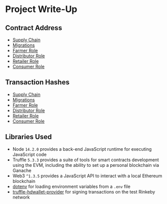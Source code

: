# Project Write-Up

## Contract Address

- [Supply Chain](https://rinkeby.etherscan.io/address/0x17675A8b5A6ab73872D961A3EC8563058C82D688#code)
- [Migrations](https://rinkeby.etherscan.io/address/0xA2f92D983b70247B6A22F15AeA9C8B8f842047B5#code)
- [Farmer Role](https://rinkeby.etherscan.io/address/0x3aBA166ed7E7b70B5a06A191745919a056E8ddfA#code)
- [Distributor Role](https://rinkeby.etherscan.io/address/0xcA09B83A61F985D4ba3B867C0B5299045183d75a#code)
- [Retailer Role](https://rinkeby.etherscan.io/address/0xb50427A1ef35FCcD5e59588204450B86751CC6b7#code)
- [Consumer Role](https://rinkeby.etherscan.io/address/0xd405fA37a672779Fd4f63c789693692836788F61#code)

## Transaction Hashes

- [Supply Chain](https://rinkeby.etherscan.io/tx/0x0bbf652a5256efc3d69749471eac5ff353c5ee95aaad6db3b3875e952e4e1301)
- [Migrations](https://rinkeby.etherscan.io/tx/0xe036e499bd22cd322900e76963c25fb03c78c37a8512c2f2bbe49067cee928c2)
- [Farmer Role](https://rinkeby.etherscan.io/tx/0x197849c838ba99e794135ae005204028120a4f3f034ad7302af7151ecfa9a7a9)
- [Distributor Role](https://rinkeby.etherscan.io/tx/0x2b183780205ffbaaafccd45220f8d8d405066e79a8e27d7236903bc65adaee0f)
- [Retailer Role](https://rinkeby.etherscan.io/tx/0x7177fab5e24263e342fc976a5278faeeef3769329085a070249e2aab4e104a60)
- [Consumer Role](https://rinkeby.etherscan.io/tx/0x0519f1e2488732f51d4bfd625e6eca287738caf86f5cdab38d0eabad4541f04c)

## Libraries Used

- Node `14.2.0` provides a back-end JavaScript runtime for executing JavaScript code
- Truffle `5.3.3` provides a suite of tools for smart contracts development using the EVM, including the ability to set up a personal blockchain via Ganache
- Web3 `^1.3.5` provides a JavaScript API to interact with a local Ethereum blockchain
- [dotenv](https://www.npmjs.com/package/dotenv) for loading environment variables from a `.env` file
- [truffle-hdwallet-provider](https://www.npmjs.com/package/@truffle/hdwallet-provider) for signing transactions on the test Rinkeby network
